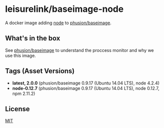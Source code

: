 # leisurelink/baseimage-node

A docker image adding [node](https://nodejs.org/en/) to [phusion/baseimage](https://hub.docker.com/r/phusion/baseimage/).

## What's in the box

See [phusion/baseimage](https://hub.docker.com/r/phusion/baseimage/) to understand the proccess monitor and why we use this image.

## Tags (Asset Versions)

* **latest, 2.0.0** (phusion/baseimage 0.9.17 (Ubuntu 14.04 LTS), node 4.2.4)
* **node-0.12.7** (phusion/baseimage 0.9.17 (Ubuntu 14.04 LTS), node 0.12.7, npm 2.11.2)

## License

[MIT](https://github.com/LeisureLink/baseimage-node/blob/master/LICENSE)
